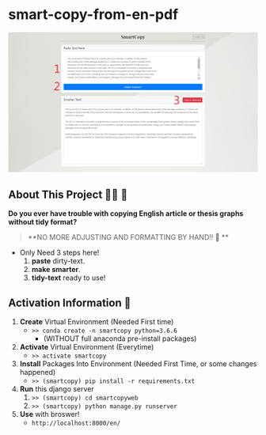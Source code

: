 # smart-copy-from-en-pdf

![intro](./intro.png)

## About This Project 🚀👑 🎈

**Do you ever have trouble with copying English article or thesis graphs without tidy format?** 
> **NO MORE ADJUSTING AND FORMATTING BY HAND!! 📢 **

- Only Need 3 steps here!
  1. **paste** dirty-text.
  2. **make smarter**.
  3. **tidy-text** ready to use!

## Activation Information 🚩

1. **Create** Virtual Environment (Needed First time)
    - `>> conda create -n smartcopy python=3.6.6`
      - (WITHOUT full anaconda pre-install packages)
2. **Activate** Virtual Environment (Everytime)
    - `>> activate smartcopy`
3. **Install** Packages Into Environment (Needed First Time, or some changes happened)
    - `>> (smartcopy) pip install -r requirements.txt`
4. **Run** this django server
    1. `>> (smartcopy) cd smartcopyweb`
    2. `>> (smartcopy) python manage.py runserver`
5. **Use** with broswer!
    - `http://localhost:8000/en/`
